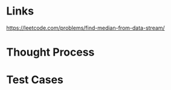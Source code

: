 # Links
https://leetcode.com/problems/find-median-from-data-stream/

# Thought Process

# Test Cases

